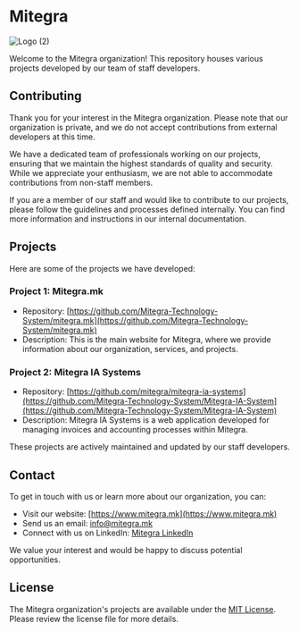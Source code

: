 # Mitegra
![Logo (2)](https://github.com/Mitegra-Technology-System/.github/assets/49609699/a0abc109-0e2d-44de-bc13-bc2f2b323416)



Welcome to the Mitegra organization! This repository houses various projects developed by our team of staff developers.

## Contributing

Thank you for your interest in the Mitegra organization. Please note that our organization is private, and we do not accept contributions from external developers at this time.

We have a dedicated team of professionals working on our projects, ensuring that we maintain the highest standards of quality and security. While we appreciate your enthusiasm, we are not able to accommodate contributions from non-staff members.

If you are a member of our staff and would like to contribute to our projects, please follow the guidelines and processes defined internally. You can find more information and instructions in our internal documentation.

## Projects

Here are some of the projects we have developed:

### Project 1: Mitegra.mk

- Repository: [https://github.com/Mitegra-Technology-System/mitegra.mk](https://github.com/Mitegra-Technology-System/mitegra.mk)
- Description: This is the main website for Mitegra, where we provide information about our organization, services, and projects.

### Project 2: Mitegra IA Systems

- Repository: [https://github.com/mitegra/mitegra-ia-systems](https://github.com/Mitegra-Technology-System/Mitegra-IA-System](https://github.com/Mitegra-Technology-System/Mitegra-IA-System)
- Description: Mitegra IA Systems is a web application developed for managing invoices and accounting processes within Mitegra.

These projects are actively maintained and updated by our staff developers.

## Contact

To get in touch with us or learn more about our organization, you can:

- Visit our website: [https://www.mitegra.mk](https://www.mitegra.mk)
- Send us an email: info@mitegra.mk
- Connect with us on LinkedIn: [Mitegra LinkedIn](https://www.linkedin.com/company/mitegra)

We value your interest and would be happy to discuss potential opportunities.

## License

The Mitegra organization's projects are available under the [MIT License](LICENSE). Please review the license file for more details.
